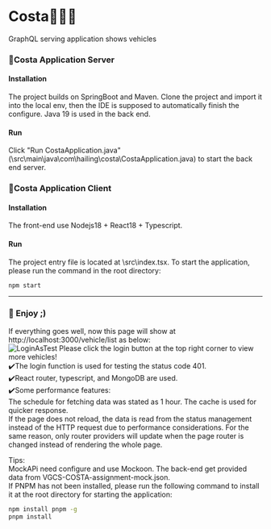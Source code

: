 # Costa🚗🚗🚗
GraphQL serving application shows vehicles

### 🚗Costa Application Server
#### Installation
The project builds on SpringBoot and Maven. Clone the project and import it into the local env, then the IDE is supposed to automatically finish the configure. Java 19 is used in the back end. 
#### Run
Click "Run CostaApplication.java" (\src\main\java\com\hailing\costa\CostaApplication.java) to start the back end server.

### 🚗Costa Application Client
#### Installation
The front-end use Nodejs18 + React18 + Typescript.
#### Run
The project entry file is located at \src\index.tsx. To start the application, please run the command in the root directory:
```bash
npm start
```
-----------

### 🚗 Enjoy ;)
If everything goes well, now this page will show at http://localhost:3000/vehicle/list as below:  
![LoginAsTest](https://user-images.githubusercontent.com/124257897/216813506-ab0855be-355c-49f3-821d-aaa16ca5506c.png)
Please click the login button at the top right corner to view more vehicles!  
✔️The login function is used for testing the status code 401.  
✔️React router, typescript, and MongoDB are used.  
✔️Some performance features:  
The schedule for fetching data was stated as 1 hour. The cache is used for quicker response.  
If the page does not reload, the data is read from the status management instead of the HTTP request due to performance considerations. For the same reason, only router providers will update when the page router is changed instead of rendering the whole page.

Tips:  
MockAPi need configure and use Mockoon. The back-end get provided data from VGCS-COSTA-assignment-mock.json.  
If PNPM has not been installed, please run the following command to install it at the root directory for starting the application:  
```bash
npm install pnpm -g
pnpm install
```
